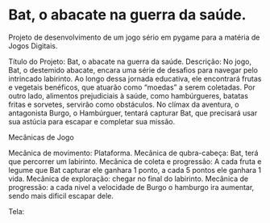 # Bat, o abacate na guerra da saúde.
Projeto de desenvolvimento de um jogo sério em pygame para a matéria de Jogos Digitais. 

Título do Projeto: Bat, o abacate na guerra da saúde.
Descrição: 
No jogo, Bat, o destemido abacate, encara uma série de desafios para navegar pelo intrincado labirinto. Ao 
longo dessa jornada educativa, ele encontrará frutas e vegetais benéficos, que atuarão como “moedas” a 
serem coletadas. Por outro lado, alimentos prejudiciais à saúde, como hambúrgueres, batatas fritas e 
sorvetes, servirão como obstáculos. No clímax da aventura, o antagonista Burgo, o Hambúrguer, tentará 
capturar Bat, que precisará usar sua astúcia para escapar e completar sua missão.

Mecânicas de Jogo
 
Mecânica de movimento: Plataforma.
Mecânica de qubra-cabeça: Bat, terá que percorrer um labirinto.
Mecânica de coleta e progressão: A cada fruta e legume que Bat capturar ele ganhara 1 ponto, a cada 5 pontos ele ganhara 1 vida.
Mecânica de exploração: chegar no final do labirinto.
Mecânica de progressão: a cada nivel a velocidade de Burgo o hamburgo ira aumentar, sendo mais dificil escapar dele.

Tela:
